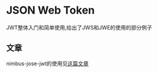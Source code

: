 # JSON Web Token
JWT整体入门和简单使用,给出了JWS和JWE的使用的部分例子
## 文章
nimbus-jose-jwt的使用见[这篇文章](https://blog.csdn.net/dghkgjlh/article/details/121665795)

